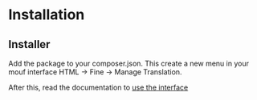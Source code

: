 Installation
============

Installer
---------

Add the package to your composer.json. This create a new menu in your mouf interface HTML -> Fine -> Manage Translation.

After this, read the documentation to [use the interface](using_interface.md)
